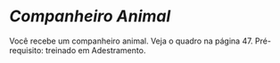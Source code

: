 # *Companheiro Animal*

Você recebe um companheiro animal. Veja o quadro na página 47. Pré-requisito: treinado em Adestramento.